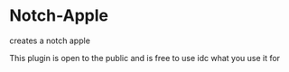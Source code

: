 # Notch-Apple
creates a notch apple 

This plugin is open to the public and is free to use idc what you use it for
